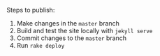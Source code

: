 Steps to publish:

1. Make changes in the `master` branch
2. Build and test the site locally with `jekyll serve`
3. Commit changes to the `master` branch
4. Run `rake deploy`
